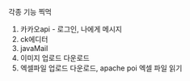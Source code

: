 각종 기능 찍먹

1. 카카오api - 로그인, 나에게 메시지
2. ck에디터
3. javaMail
4. 이미지 업로드 다운로드
5. 엑셀파일 업로드 다운로드, apache poi 엑셀 파일 읽기
